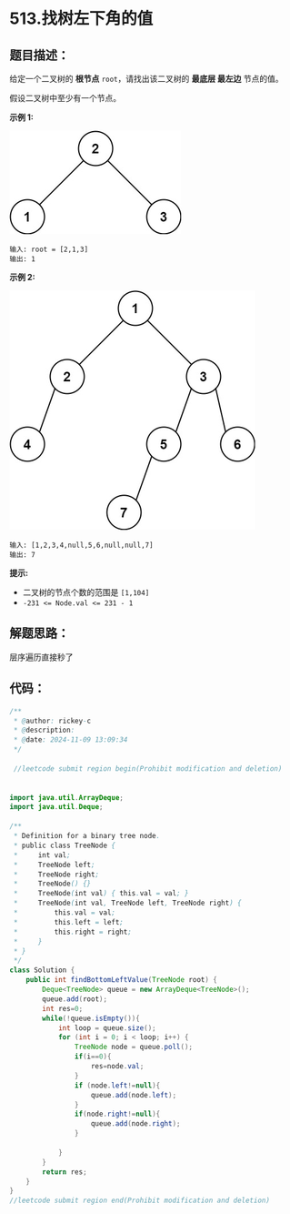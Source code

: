 # 513.找树左下角的值

## 题目描述：

给定一个二叉树的 **根节点** `root`，请找出该二叉树的 **最底层 最左边** 节点的值。

假设二叉树中至少有一个节点。

**示例 1:**

![img](./images/tree1.jpg)

```
输入: root = [2,1,3]
输出: 1
```

**示例 2:**

![img](./images/tree2.jpg)

```
输入: [1,2,3,4,null,5,6,null,null,7]
输出: 7
```

 

**提示:**

+ 二叉树的节点个数的范围是 `[1,104]`
+ `-231 <= Node.val <= 231 - 1` 

## 解题思路：

层序遍历直接秒了

## 代码：

```java
/**
 * @author: rickey-c
 * @description:  
 * @date: 2024-11-09 13:09:34
 */

 //leetcode submit region begin(Prohibit modification and deletion)


import java.util.ArrayDeque;
import java.util.Deque;

/**
 * Definition for a binary tree node.
 * public class TreeNode {
 *     int val;
 *     TreeNode left;
 *     TreeNode right;
 *     TreeNode() {}
 *     TreeNode(int val) { this.val = val; }
 *     TreeNode(int val, TreeNode left, TreeNode right) {
 *         this.val = val;
 *         this.left = left;
 *         this.right = right;
 *     }
 * }
 */
class Solution {
    public int findBottomLeftValue(TreeNode root) {
        Deque<TreeNode> queue = new ArrayDeque<TreeNode>();
        queue.add(root);
        int res=0;
        while(!queue.isEmpty()){
            int loop = queue.size();
            for (int i = 0; i < loop; i++) {
                TreeNode node = queue.poll();
                if(i==0){
                    res=node.val;
                }
                if (node.left!=null){
                    queue.add(node.left);
                }
                if(node.right!=null){
                    queue.add(node.right);
                }

            }
        }
        return res;
    }
}
//leetcode submit region end(Prohibit modification and deletion)

```



